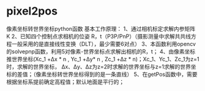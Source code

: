 # pixel2pos
像素坐标转世界坐标python函数
基本工作原理：
1、通过相机标定求解内参矩阵 K
2、已知四个控制点求相机的位姿 R，t（P3P/PnP）（摄影测量中求解共共线方程一般采用的是直接线性变换（DLT），最少需要6对点）
3、本函数利用opencv的solvepnp函数，利用5对像素-世界坐标点求解出相机的R，t；
4、由像素坐标推世界坐标(Xc_1 +Δx * n , Yc_1 +Δy* n , Zc_1 +Δz * n)；Xc_1、Yc_1、Zc_1为z=1时，求解的世界坐标，
   Δx、Δy、Δz为z=2时求解的世界坐标与z=1求解的世界坐标的差值；（像素坐标转世界坐标得到的是一条直线）
5、在getPos函数中，需要根据坐标系提前确定高程值；默认地面是平行的；

